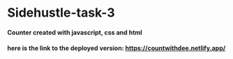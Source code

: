 # Sidehustle-task-3
####  Counter created with javascript, css and html
#### here is the link to the deployed version: https://countwithdee.netlify.app/
